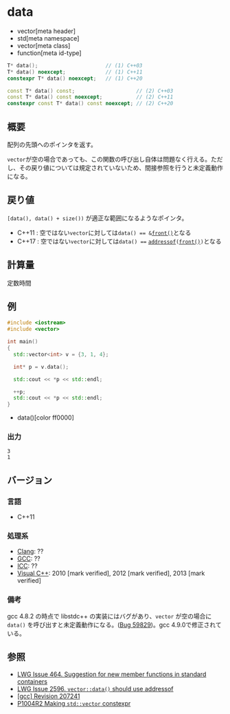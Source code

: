 # data
* vector[meta header]
* std[meta namespace]
* vector[meta class]
* function[meta id-type]

```cpp
T* data();                      // (1) C++03
T* data() noexcept;             // (1) C++11
constexpr T* data() noexcept;   // (1) C++20

const T* data() const;                    // (2) C++03
const T* data() const noexcept;           // (2) C++11
constexpr const T* data() const noexcept; // (2) C++20
```

## 概要
配列の先頭へのポインタを返す。

`vector`が空の場合であっても、この関数の呼び出し自体は問題なく行える。ただし、その戻り値については規定されていないため、間接参照を行うと未定義動作になる。


## 戻り値
`[data(), data() + size())` が適正な範囲になるようなポインタ。

- C++11 : 空ではない`vector`に対しては`data() == &`[`front()`](front.md)となる
- C++17 : 空ではない`vector`に対しては`data() ==` [`addressof`](/reference/memory/addressof.md)`(`[`front()`](front.md)`)`となる


## 計算量
定数時間


## 例
```cpp example
#include <iostream>
#include <vector>

int main()
{
  std::vector<int> v = {3, 1, 4};

  int* p = v.data();

  std::cout << *p << std::endl;

  ++p;
  std::cout << *p << std::endl;
}
```
* data()[color ff0000]

### 出力
```
3
1
```

## バージョン
### 言語
- C++11

### 処理系
- [Clang](/implementation.md#clang): ??
- [GCC](/implementation.md#gcc): ??
- [ICC](/implementation.md#icc): ??
- [Visual C++](/implementation.md#visual_cpp): 2010 [mark verified], 2012 [mark verified], 2013 [mark verified]


### 備考
gcc 4.8.2 の時点で libstdc++ の実装にはバグがあり、`vector` が空の場合に `data()` を呼び出すと未定義動作になる。([Bug 59829](https://gcc.gnu.org/bugzilla/show_bug.cgi?id=59829))。gcc 4.9.0で修正されている。


## 参照
- [LWG Issue 464. Suggestion for new member functions in standard containers](https://wg21.cmeerw.net/lwg/issue464)
- [LWG Issue 2596. `vector::data()` should use addressof](https://wg21.cmeerw.net/lwg/issue2596)
- [[gcc] Revision 207241](https://gcc.gnu.org/viewcvs/gcc?view=revision&revision=207241)
- [P1004R2 Making `std::vector` constexpr](https://www.open-std.org/jtc1/sc22/wg21/docs/papers/2019/p1004r2.pdf)
